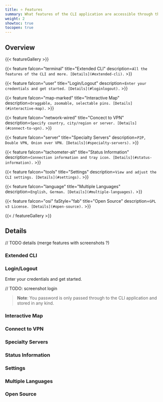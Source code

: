 ```yaml
---
title: ⭐ Features
summary: What features of the CLI application are accessible through the GUI?
weight: 2
showtoc: true
tocopen: true
---
```


## Overview

{{< featureGallery >}}

{{< feature faIcon="terminal" title="Extended CLI"
    description=`All the features of the CLI and more. [Details](#extended-cli).` >}}

{{< feature faIcon="user" title="Login/Logout"
    description=`Enter your credentials and get started. [Details](#loginlogout).` >}}

{{< feature faIcon="map-marked" title="Interactive Map"
    description=`Draggable, zoomable, selectable pins. [Details](#interactive-map).` >}}

{{< feature faIcon="network-wired" title="Concect to VPN"
    description=`Specify country, city/region or server. [Details](#connect-to-vpn).` >}}

{{< feature faIcon="server" title="Specialty Servers"
    description=`P2P, Double VPN, Onion over VPN. [Details](#specialty-servers).` >}}

{{< feature faIcon="tachometer-alt" title="Status Information"
    description=`Connection information and tray icon. [Details](#status-information).` >}}

{{< feature faIcon="tools" title="Settings"
    description=`View and adjust the CLI settings. [Details](#settings).` >}}

{{< feature faIcon="language" title="Multiple Languages"
    description=`English, German. [Details](#multiple-languages).` >}}

{{< feature faIcon="osi" faStyle="fab" title="Open Source"
    description=`GPL v3 License. [Details](#open-source).` >}}

{{< / featureGallery >}}

## Details

// TODO details (merge features with screenshots ?)

### Extended CLI

### Login/Logout

Enter your credentials and get started.

// TODO: screenshot login

> **Note**: You password is only passed through to the CLI application and stored in
> any kind.

### Interactive Map

### Connect to VPN

### Specialty Servers

### Status Information

### Settings

### Multiple Languages

### Open Source
